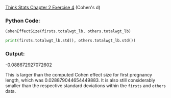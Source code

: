 [Think Stats Chapter 2 Exercise 4](http://greenteapress.com/thinkstats2/html/thinkstats2003.html#toc24) (Cohen's d)

### Python Code:
```python
CohenEffectSize(firsts.totalwgt_lb, others.totalwgt_lb)

print(firsts.totalwgt_lb.std(), others.totalwgt_lb.std())
```
### Output:
-0.088672927072602

This is larger than the computed Cohen effect size for first pregnancy length, which was 0.028879044654449883.  It is also still considerably smaller than the respective standard deviations within the `firsts` and `others` data.


